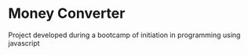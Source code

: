 # Money Converter

Project developed during a bootcamp of initiation in programming using javascript
